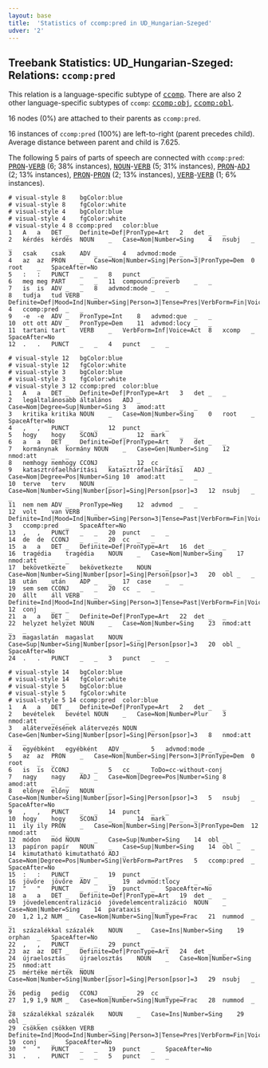 ```yaml
---
layout: base
title:  'Statistics of ccomp:pred in UD_Hungarian-Szeged'
udver: '2'
---
```


## Treebank Statistics: UD_Hungarian-Szeged: Relations: `ccomp:pred`

This relation is a language-specific subtype of <tt><a href="hu_szeged-dep-ccomp.html">ccomp</a></tt>.
There are also 2 other language-specific subtypes of `ccomp`: <tt><a href="hu_szeged-dep-ccomp-obj.html">ccomp:obj</a></tt>, <tt><a href="hu_szeged-dep-ccomp-obl.html">ccomp:obl</a></tt>.

16 nodes (0%) are attached to their parents as `ccomp:pred`.

16 instances of `ccomp:pred` (100%) are left-to-right (parent precedes child).
Average distance between parent and child is 7.625.

The following 5 pairs of parts of speech are connected with `ccomp:pred`: <tt><a href="hu_szeged-pos-PRON.html">PRON</a></tt>-<tt><a href="hu_szeged-pos-VERB.html">VERB</a></tt> (6; 38% instances), <tt><a href="hu_szeged-pos-NOUN.html">NOUN</a></tt>-<tt><a href="hu_szeged-pos-VERB.html">VERB</a></tt> (5; 31% instances), <tt><a href="hu_szeged-pos-PRON.html">PRON</a></tt>-<tt><a href="hu_szeged-pos-ADJ.html">ADJ</a></tt> (2; 13% instances), <tt><a href="hu_szeged-pos-PRON.html">PRON</a></tt>-<tt><a href="hu_szeged-pos-PRON.html">PRON</a></tt> (2; 13% instances), <tt><a href="hu_szeged-pos-VERB.html">VERB</a></tt>-<tt><a href="hu_szeged-pos-VERB.html">VERB</a></tt> (1; 6% instances).


~~~ conllu
# visual-style 8	bgColor:blue
# visual-style 8	fgColor:white
# visual-style 4	bgColor:blue
# visual-style 4	fgColor:white
# visual-style 4 8 ccomp:pred	color:blue
1	A	a	DET	_	Definite=Def|PronType=Art	2	det	_	_
2	kérdés	kérdés	NOUN	_	Case=Nom|Number=Sing	4	nsubj	_	_
3	csak	csak	ADV	_	_	4	advmod:mode	_	_
4	az	az	PRON	_	Case=Nom|Number=Sing|Person=3|PronType=Dem	0	root	_	SpaceAfter=No
5	:	:	PUNCT	_	_	8	punct	_	_
6	meg	meg	PART	_	_	11	compound:preverb	_	_
7	is	is	ADV	_	_	8	advmod:mode	_	_
8	tudja	tud	VERB	_	Definite=Def|Mood=Ind|Number=Sing|Person=3|Tense=Pres|VerbForm=Fin|Voice=Act	4	ccomp:pred	_	_
9	-e	-e	ADV	_	PronType=Int	8	advmod:que	_	_
10	ott	ott	ADV	_	PronType=Dem	11	advmod:locy	_	_
11	tartani	tart	VERB	_	VerbForm=Inf|Voice=Act	8	xcomp	_	SpaceAfter=No
12	.	.	PUNCT	_	_	4	punct	_	_

~~~


~~~ conllu
# visual-style 12	bgColor:blue
# visual-style 12	fgColor:white
# visual-style 3	bgColor:blue
# visual-style 3	fgColor:white
# visual-style 3 12 ccomp:pred	color:blue
1	A	a	DET	_	Definite=Def|PronType=Art	3	det	_	_
2	legáltalánosabb	általános	ADJ	_	Case=Nom|Degree=Sup|Number=Sing	3	amod:att	_	_
3	kritika	kritika	NOUN	_	Case=Nom|Number=Sing	0	root	_	SpaceAfter=No
4	,	,	PUNCT	_	_	12	punct	_	_
5	hogy	hogy	SCONJ	_	_	12	mark	_	_
6	a	a	DET	_	Definite=Def|PronType=Art	7	det	_	_
7	kormánynak	kormány	NOUN	_	Case=Gen|Number=Sing	12	nmod:att	_	_
8	nemhogy	nemhogy	CCONJ	_	_	12	cc	_	_
9	katasztrófaelhárítási	katasztrófaelhárítási	ADJ	_	Case=Nom|Degree=Pos|Number=Sing	10	amod:att	_	_
10	terve	terv	NOUN	_	Case=Nom|Number=Sing|Number[psor]=Sing|Person[psor]=3	12	nsubj	_	_
11	nem	nem	ADV	_	PronType=Neg	12	advmod	_	_
12	volt	van	VERB	_	Definite=Ind|Mood=Ind|Number=Sing|Person=3|Tense=Past|VerbForm=Fin|Voice=Act	3	ccomp:pred	_	SpaceAfter=No
13	,	,	PUNCT	_	_	20	punct	_	_
14	de	de	CCONJ	_	_	20	cc	_	_
15	a	a	DET	_	Definite=Def|PronType=Art	16	det	_	_
16	tragédia	tragédia	NOUN	_	Case=Nom|Number=Sing	17	nmod:att	_	_
17	bekövetkezte	bekövetkezte	NOUN	_	Case=Nom|Number=Sing|Number[psor]=Sing|Person[psor]=3	20	obl	_	_
18	után	után	ADP	_	_	17	case	_	_
19	sem	sem	CCONJ	_	_	20	cc	_	_
20	állt	áll	VERB	_	Definite=Ind|Mood=Ind|Number=Sing|Person=3|Tense=Past|VerbForm=Fin|Voice=Act	12	conj	_	_
21	a	a	DET	_	Definite=Def|PronType=Art	22	det	_	_
22	helyzet	helyzet	NOUN	_	Case=Nom|Number=Sing	23	nmod:att	_	_
23	magaslatán	magaslat	NOUN	_	Case=Sup|Number=Sing|Number[psor]=Sing|Person[psor]=3	20	obl	_	SpaceAfter=No
24	.	.	PUNCT	_	_	3	punct	_	_

~~~


~~~ conllu
# visual-style 14	bgColor:blue
# visual-style 14	fgColor:white
# visual-style 5	bgColor:blue
# visual-style 5	fgColor:white
# visual-style 5 14 ccomp:pred	color:blue
1	A	a	DET	_	Definite=Def|PronType=Art	2	det	_	_
2	bevételek	bevétel	NOUN	_	Case=Nom|Number=Plur	3	nmod:att	_	_
3	alátervezésének	alátervezés	NOUN	_	Case=Gen|Number=Sing|Number[psor]=Sing|Person[psor]=3	8	nmod:att	_	_
4	egyébként	egyébként	ADV	_	_	5	advmod:mode	_	_
5	az	az	PRON	_	Case=Nom|Number=Sing|Person=3|PronType=Dem	0	root	_	_
6	is	is	CCONJ	_	_	5	cc	_	ToDo=cc-without-conj
7	nagy	nagy	ADJ	_	Case=Nom|Degree=Pos|Number=Sing	8	amod:att	_	_
8	előnye	előny	NOUN	_	Case=Nom|Number=Sing|Number[psor]=Sing|Person[psor]=3	5	nsubj	_	SpaceAfter=No
9	,	,	PUNCT	_	_	14	punct	_	_
10	hogy	hogy	SCONJ	_	_	14	mark	_	_
11	ily	ily	PRON	_	Case=Nom|Number=Sing|Person=3|PronType=Dem	12	nmod:att	_	_
12	módon	mód	NOUN	_	Case=Sup|Number=Sing	14	obl	_	_
13	papíron	papír	NOUN	_	Case=Sup|Number=Sing	14	obl	_	_
14	kimutatható	kimutatható	ADJ	_	Case=Nom|Degree=Pos|Number=Sing|VerbForm=PartPres	5	ccomp:pred	_	SpaceAfter=No
15	:	:	PUNCT	_	_	19	punct	_	_
16	jövőre	jövőre	ADV	_	_	19	advmod:tlocy	_	_
17	"	"	PUNCT	_	_	19	punct	_	SpaceAfter=No
18	a	a	DET	_	Definite=Def|PronType=Art	19	det	_	_
19	jövedelemcentralizáció	jövedelemcentralizáció	NOUN	_	Case=Nom|Number=Sing	14	parataxis	_	_
20	1,2	1,2	NUM	_	Case=Nom|Number=Sing|NumType=Frac	21	nummod	_	_
21	százalékkal	százalék	NOUN	_	Case=Ins|Number=Sing	19	orphan	_	SpaceAfter=No
22	,	,	PUNCT	_	_	29	punct	_	_
23	az	az	DET	_	Definite=Def|PronType=Art	24	det	_	_
24	újraelosztás	újraelosztás	NOUN	_	Case=Nom|Number=Sing	25	nmod:att	_	_
25	mértéke	mérték	NOUN	_	Case=Nom|Number=Sing|Number[psor]=Sing|Person[psor]=3	29	nsubj	_	_
26	pedig	pedig	CCONJ	_	_	29	cc	_	_
27	1,9	1,9	NUM	_	Case=Nom|Number=Sing|NumType=Frac	28	nummod	_	_
28	százalékkal	százalék	NOUN	_	Case=Ins|Number=Sing	29	obl	_	_
29	csökken	csökken	VERB	_	Definite=Ind|Mood=Ind|Number=Sing|Person=3|Tense=Pres|VerbForm=Fin|Voice=Act	19	conj	_	SpaceAfter=No
30	"	"	PUNCT	_	_	19	punct	_	SpaceAfter=No
31	.	.	PUNCT	_	_	5	punct	_	_

~~~



